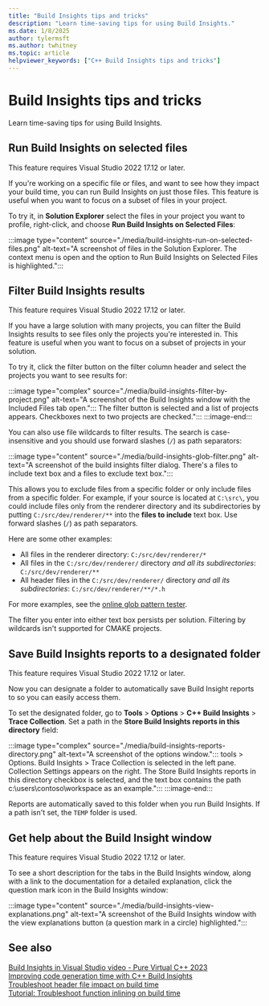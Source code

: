 ```yaml
---
title: "Build Insights tips and tricks"
description: "Learn time-saving tips for using Build Insights."
ms.date: 1/8/2025
author: tylermsft
ms.author: twhitney
ms.topic: article
helpviewer_keywords: ["C++ Build Insights tips and tricks"]
---
```

# Build Insights tips and tricks

Learn time-saving tips for using Build Insights.

## Run Build Insights on selected files

This feature requires Visual Studio 2022 17.12 or later.

If you're working on a specific file or files, and want to see how they impact your build time, you can run Build Insights on just those files. This feature is useful when you want to focus on a subset of files in your project.

To try it, in **Solution Explorer** select the files in your project you want to profile, right-click, and choose **Run Build Insights on Selected Files**:

  :::image type="content" source="./media/build-insights-run-on-selected-files.png" alt-text="A screenshot of files in the Solution Explorer. The context menu is open and the option to Run Build Insights on Selected Files is highlighted.":::

## Filter Build Insights results

This feature requires Visual Studio 2022 17.12 or later.

If you have a large solution with many projects, you can filter the Build Insights results to see files only the projects you're interested in. This feature is useful when you want to focus on a subset of projects in your solution.

To try it, click the filter button on the filter column header and select the projects you want to see results for:

  :::image type="complex" source="./media/build-insights-filter-by-project.png" alt-text="A screenshot of the Build Insights window with the Included Files tab open.":::
  The filter button is selected and a list of projects appears. Checkboxes next to two projects are checked.":::
  :::image-end:::

You can also use file wildcards to filter results. The search is case-insensitive and you should use forward slashes (`/`) as path separators:

  :::image type="content" source="./media/build-insights-glob-filter.png" alt-text="A screenshot of the build insights filter dialog. There's a files to include text box and a files to exclude text box.":::

This allows you to exclude files from a specific folder or only include files from a specific folder. For example, if your source is located at `C:\src\`, you could include files only from the renderer directory and its subdirectories by putting `C:/src/dev/renderer/**` into the **files to include** text box. Use forward slashes (`/`) as path separators.

Here are some other examples:

- All files in the renderer directory: `C:/src/dev/renderer/*`
- All files in the `C:/src/dev/renderer/` directory *and all its subdirectories*: `C:/src/dev/renderer/**`
- All header files in the `C:/src/dev/renderer/` directory *and all its subdirectories*: `C:/src/dev/renderer/**/*.h`

For more examples, see the [online glob pattern tester](https://globster.xyz/).

The filter you enter into either text box persists per solution. Filtering by wildcards isn't supported for CMAKE projects.

## Save Build Insights reports to a designated folder

This feature requires Visual Studio 2022 17.12 or later.

Now you can designate a folder to automatically save Build Insight reports to so you can easily access them.

To set the designated folder, go to **Tools** > **Options** > **C++ Build Insights** > **Trace Collection**. Set a path in the **Store Build Insights reports in this directory** field:

  :::image type="complex" source="./media/build-insights-reports-directory.png" alt-text="A screenshot of the options window.":::
  tools > Options. Build Insights > Trace Collection is selected in the left pane. Collection Settings appears on the right. The Store Build Insights reports in this directory checkbox is selected, and the text box contains the path c:\users\contoso\workspace as an example.":::
  :::image-end:::

Reports are automatically saved to this folder when you run Build Insights. If a path isn't set, the `TEMP` folder is used.

## Get help about the Build Insight window

This feature requires Visual Studio 2022 17.12 or later.

To see a short description for the tabs in the Build Insights window, along with a link to the documentation for a detailed explanation, click the question mark icon in the Build Insights window:

  :::image type="content" source="./media/build-insights-view-explanations.png" alt-text="A screenshot of the Build Insights window with the view explanations button (a question mark in a circle) highlighted.":::

## See also

[Build Insights in Visual Studio video - Pure Virtual C++ 2023](/events/pure-virtual-cpp-2023/build-insights-in-visual-studio)\
[Improving code generation time with C++ Build Insights](https://devblogs.microsoft.com/cppblog/improving-code-generation-time-with-cpp-build-insights)\
[Troubleshoot header file impact on build time](build-insights-included-files-view.md)\
[Tutorial: Troubleshoot function inlining on build time](build-insights-function-view.md)
